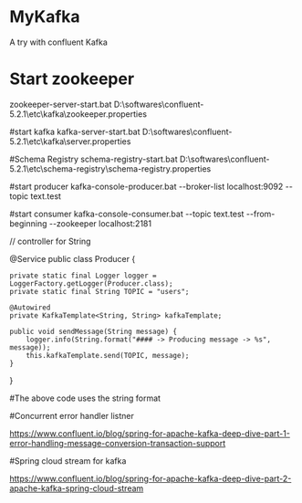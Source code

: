 # MyKafka
A try with confluent Kafka


# Start zookeeper
zookeeper-server-start.bat D:\softwares\confluent-5.2.1\etc\kafka\zookeeper.properties


#start kafka 
kafka-server-start.bat D:\softwares\confluent-5.2.1\etc\kafka\server.properties

#Schema Registry
schema-registry-start.bat D:\softwares\confluent-5.2.1\etc\schema-registry\schema-registry.properties

#start producer
kafka-console-producer.bat --broker-list localhost:9092 --topic text.test

#start consumer
kafka-console-consumer.bat --topic text.test --from-beginning --zookeeper localhost:2181



// controller for String

@Service
public class Producer {

    private static final Logger logger = LoggerFactory.getLogger(Producer.class);
    private static final String TOPIC = "users";

    @Autowired
    private KafkaTemplate<String, String> kafkaTemplate;

    public void sendMessage(String message) {
        logger.info(String.format("#### -> Producing message -> %s", message));
        this.kafkaTemplate.send(TOPIC, message);
    }
}

#The above code uses the string format


#Concurrent error handler listner

https://www.confluent.io/blog/spring-for-apache-kafka-deep-dive-part-1-error-handling-message-conversion-transaction-support

#Spring cloud stream for kafka

https://www.confluent.io/blog/spring-for-apache-kafka-deep-dive-part-2-apache-kafka-spring-cloud-stream



